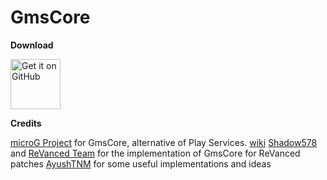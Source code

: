 # GmsCore
**Download**

[<img src="https://raw.githubusercontent.com/WSTxda/QP-Gallery-Releases/master/Images/GitHub.svg"
alt='Get it on GitHub'
height="80">](https://github.com/abhiram79/GmsCore/releases)

**Credits**

[microG Project](https://github.com/microg) for GmsCore, alternative of Play Services. [wiki](https://github.com/microg/GmsCore/wiki)
[Shadow578](https://github.com/shadow578) and [ReVanced Team](https://github.com/ReVanced) for the implementation of GmsCore for ReVanced patches
[AyushTNM](https://github.com/ayushTNM) for some useful implementations and ideas
